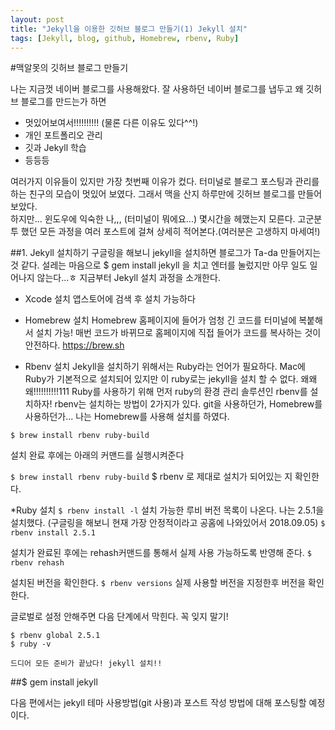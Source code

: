 ```yaml
---
layout: post
title: "Jekyll을 이용한 깃허브 블로그 만들기(1) Jekyll 설치"
tags: [Jekyll, blog, github, Homebrew, rbenv, Ruby]
---
```

#맥알못의 깃허브 블로그 만들기

나는 지금껏 네이버 블로그를 사용해왔다. 잘 사용하던 네이버 블로그를 냅두고 왜 깃허브 블로그를 만드는가 하면 
* 멋있어보여서!!!!!!!!!! (물론 다른 이유도 있다^^!)
* 개인 포트폴리오 관리
* 깃과 Jekyll 학습
* 등등등 

여러가지 이유들이 있지만 가장 첫번째 이유가 컸다. 터미널로 블로그 포스팅과 관리를 하는 친구의 모습이 멋있어 보였다. 그래서 맥을 산지 하루만에 깃허브 블로그를 만들어 보았다.  
하지만... 윈도우에 익숙한 나,,, (터미널이 뭐에요...) 몇시간을 헤맸는지 모른다. 고군분투 했던 모든 과정을 여러 포스트에 걸쳐 상세히 적어본다.(여러분은 고생하지 마세여!)

##1. Jekyll 설치하기 
구글링을 해보니 jekyll을 설치하면 블로그가 Ta-da 만들어지는 것 같다. 설레는 마음으로 $ gem install jekyll 을 치고 엔터를 눌렀지만 아무 일도 일어나지 않는다...ㅎ 지금부터 Jekyll 설치 과정을 소개한다.

* Xcode 설치
앱스토어에 검색 후 설치 가능하다

* Homebrew 설치
Homebrew 홈페이지에 들어가 엄청 긴 코드를 터미널에 복붙해서 설치 가능! 매번 코드가 바뀌므로 홈페이지에 직접 들어가 코드를 복사하는 것이 안전하다. 
https://brew.sh

* Rbenv 설치 
Jekyll을 설치하기 위해서는 Ruby라는 언어가 필요하다. Mac에 Ruby가 기본적으로 설치되어 있지만 이 ruby로는 jekyll을 설치 할 수 없다. 왜왜왜!!!!!!!!!!111 
Ruby를 사용하기 위해 먼저 ruby의 환경 관리 솔루션인 rbenv를 설치하자!
rbenv는 설치하는 방법이 2가지가 있다. git을 사용하던가, Homebrew를 사용하던가...
나는 Homebrew를 사용해 설치를 하였다.

`$ brew install rbenv ruby-build`

설치 완료 후에는 아래의 커맨드를 실행시켜준다 

`$ brew install rbenv ruby-build` 
$ rbenv 로 제대로 설치가 되어있는 지 확인한다.

*Ruby 설치
`$ rbenv install -l` 
설치 가능한 루비 버전 목록이 나온다.
나는 2.5.1을 설치했다. (구글링을 해보니 현재 가장 안정적이라고 공홈에 나와있어서 2018.09.05)
`$ rbenv install 2.5.1`

설치가 완료된 후에는 rehash커맨드를 통해서 실제 사용 가능하도록 반영해 준다.
`$ rbenv rehash`

설치된 버전을 확인한다.
`$ rbenv versions`
실제 사용할 버전을 지정한후 버전을 확인한다.

글로벌로 설정 안해주면 다음 단계에서 막힌다. 꼭 잊지 말기!
```
$ rbenv global 2.5.1
$ ruby -v
```
	드디어 모든 준비가 끝났다! jekyll 설치!!

##$ gem install jekyll

다음 편에서는 jekyll 테마 사용방법(git 사용)과 포스트 작성 방법에 대해 포스팅할 예정이다. 

